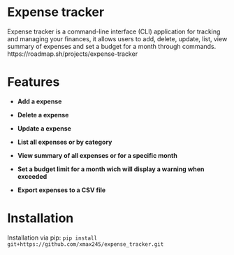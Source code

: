 <h1>Expense tracker</h1>
Expense tracker is a command-line interface (CLI) application for tracking and managing your finances, it allows users to add, delete, update, list, view summary of expenses and set a budget for a month through commands.
https://roadmap.sh/projects/expense-tracker
<h1>Features</h1>
<ul>
  <li><p><b>Add a expense</b></p></li>
  <li><p><b>Delete a expense</b></p></li>
  <li><p><b>Update a expense</b></p></li>
  <li><p><b>List all expenses or by category</b></p></li>
  <li><p><b>View summary of all expenses or for a specific month</b></p></li>
  <li><p><b>Set a budget limit for a month wich will display a warning when exceeded</b></p></li>
  <li><p><b>Export expenses to a CSV file</b></p></li>
</ul>
<h1>Installation</h1>
Installation via pip:
<code>pip install git+https://github.com/xmax245/expense_tracker.git</code>